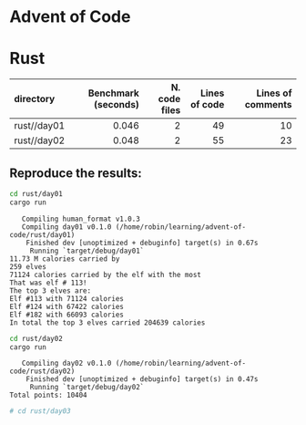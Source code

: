 Advent of Code
================

# Rust

| directory   | Benchmark (seconds) | N. code files | Lines of code | Lines of comments |
|:------------|--------------------:|--------------:|--------------:|------------------:|
| rust//day01 |               0.046 |             2 |            49 |                10 |
| rust//day02 |               0.048 |             2 |            55 |                23 |

## Reproduce the results:

``` zsh
cd rust/day01
cargo run
```

       Compiling human_format v1.0.3
       Compiling day01 v0.1.0 (/home/robin/learning/advent-of-code/rust/day01)
        Finished dev [unoptimized + debuginfo] target(s) in 0.67s
         Running `target/debug/day01`
    11.73 M calories carried by
    259 elves
    71124 calories carried by the elf with the most
    That was elf # 113!
    The top 3 elves are:
    Elf #113 with 71124 calories
    Elf #124 with 67422 calories
    Elf #182 with 66093 calories
    In total the top 3 elves carried 204639 calories

``` bash
cd rust/day02
cargo run
```

       Compiling day02 v0.1.0 (/home/robin/learning/advent-of-code/rust/day02)
        Finished dev [unoptimized + debuginfo] target(s) in 0.47s
         Running `target/debug/day02`
    Total points: 10404

``` bash
# cd rust/day03
```
